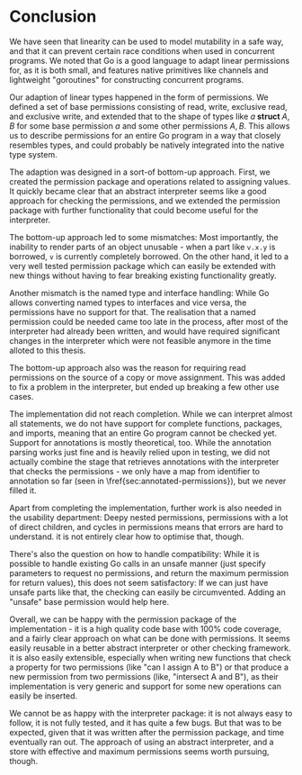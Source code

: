 # Conclusion
We have seen that linearity can be used to model mutability in a safe way, and that it can prevent certain race conditions when used in concurrent
programs. We noted that Go is a good language to adapt linear permissions for, as it is both small, and features native primitives like channels
and lightweight "goroutines" for constructing concurrent programs.

Our adaption of linear types happened in the form of permissions. We defined a set of base permissions consisting of read, write, exclusive read, and exclusive write, and
extended that to the shape of types like $a \textbf{ struct } { A, B }$ for some base permission $a$ and some other permissions $A, B$. This allows us to describe permissions for an
entire Go program in a way that closely resembles types, and could probably be natively integrated into the native type system.

The adaption was designed in a sort-of bottom-up approach. First, we created the permission package and operations related to assigning values. It quickly became clear that
an abstract interpreter seems like a good approach for checking the permissions, and we extended the permission package with further functionality that could become useful
for the interpreter.

The bottom-up approach led to some mismatches: Most importantly, the inability to render parts of an object unusable - when a part like `v.x.y` is borrowed, `v` is currently
completely borrowed. On the other hand, it led to a very well tested permission package which can easily be extended with new things without having to fear breaking existing
functionality greatly.

Another mismatch is the named type and interface handling: While Go allows converting named types to interfaces and vice versa, the permissions have no support
for that. The realisation that a named permission could be needed came too late in the process, after most of the interpreter had already been written, and would
have required significant changes in the interpreter which were not feasible anymore in the time alloted to this thesis.

The bottom-up approach also was the reason for requiring read permissions on the source of a copy or move assignment. This was added to fix a problem in the
interpreter, but ended up breaking a few other use cases.

The implementation did not reach completion. While we can interpret almost all statements, we do not have support for complete functions, packages, and
imports, meaning that an entire Go program cannot be checked yet. Support for annotations is mostly theoretical, too. While the annotation parsing works just fine
and is heavily relied upon in testing, we did not actually combine the stage that retrieves annotations with the interpreter that checks the permissions - we only
have a map from identifier to annotation so far (seen in \fref{sec:annotated-permissions}), but we never filled it.

Apart from completing the implementation, further work is also needed in the usability department: Deepy nested permissions, permissions with a lot of direct children,
and cycles in permissions means that errors are hard to understand. it is not entirely clear how to optimise that, though.

There's also the question on how to handle compatibility: While it is possible to handle existing Go calls in an unsafe manner (just specify parameters to request no
permissions, and return the maximum permission for return values), this does not seem satisfactory: If we can just have unsafe parts like that, the checking can easily
be circumvented. Adding an "unsafe" base permission would help here.

Overall, we can be happy with the permission package of the implementation - it is a high quality code base with 100% code coverage, and a fairly clear approach on what
can be done with permissions. It seems easily reusable in a better abstract interpreter or other checking framework. it is also easily extensible, especially when writing
new functions that check a property for two permissions (like "can I assign A to B") or that produce a new permission from two permissions (like, "intersect A and B"), as
their implementation is very generic and support for some new operations can easily be inserted.

We cannot be as happy with the interpreter package: it is not always easy to follow, it is not fully tested, and it has quite a few bugs. But that was to be expected, given
that it was written after the permission package, and time eventually ran out. The approach of using an abstract interpreter, and a store with effective and maximum permissions
seems worth pursuing, though.
